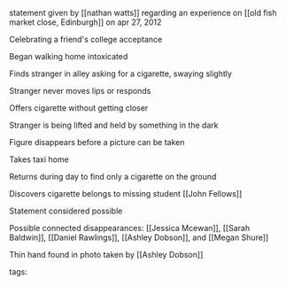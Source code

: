 statement given by [[nathan watts]] regarding an experience on [[old fish market close, Edinburgh]] on apr 27, 2012

Celebrating a friend's college acceptance 

Began walking home intoxicated 

Finds stranger in alley asking for a cigarette, swaying slightly

Stranger never moves lips or responds

Offers cigarette without getting closer

Stranger is being lifted and held by something in the dark

Figure disappears before a picture can be taken

Takes taxi home

Returns during day to find only a cigarette on the ground

Discovers cigarette belongs to missing student [[John Fellows]]

Statement considered possible

Possible connected disappearances: [[Jessica Mcewan]], [[Sarah Baldwin]], [[Daniel Rawlings]], [[Ashley Dobson]], and [[Megan Shure]]

Thin hand found in photo taken by [[Ashley Dobson]]

tags: 

